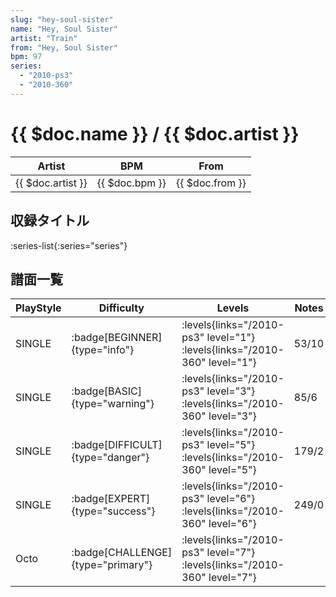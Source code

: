 ```yaml
---
slug: "hey-soul-sister"
name: "Hey, Soul Sister"
artist: "Train"
from: "Hey, Soul Sister"
bpm: 97
series:
  - "2010-ps3"
  - "2010-360"
---
```


# {{ $doc.name }} / {{ $doc.artist }}

|Artist|BPM|From|
|------|---|----|
|{{ $doc.artist }}|{{ $doc.bpm }}|{{ $doc.from }}|

## 収録タイトル

:series-list{:series="series"}

## 譜面一覧

|PlayStyle|Difficulty|Levels|Notes|Movie|
|---------|----------|------|-----|-----|
|SINGLE| :badge[BEGINNER]{type="info"}| :levels{links="/2010-ps3" level="1"} :levels{links="/2010-360" level="1"}|53/10||
|SINGLE| :badge[BASIC]{type="warning"}| :levels{links="/2010-ps3" level="3"} :levels{links="/2010-360" level="3"}|85/6||
|SINGLE| :badge[DIFFICULT]{type="danger"}| :levels{links="/2010-ps3" level="5"} :levels{links="/2010-360" level="5"}|179/2||
|SINGLE| :badge[EXPERT]{type="success"}| :levels{links="/2010-ps3" level="6"} :levels{links="/2010-360" level="6"}|249/0||
|Octo| :badge[CHALLENGE]{type="primary"}| :levels{links="/2010-ps3" level="7"} :levels{links="/2010-360" level="7"}|||
